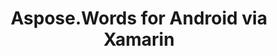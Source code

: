 ﻿---
title: Aspose.Words for Android via Xamarin
articleTitle: Aspose.Words for Android via Xamarin
linktitle: Aspose.Words for Android via Xamarin
description: "Aspose.Words for Android via Xamarin Release Notes – the latest updates and fixes."
type: docs
weight: 20
url: /net/aspose-words-for-android-via-xamarin/
---


